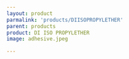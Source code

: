 ```yaml
---
layout: product
parmalink: 'products/DIISOPROPYLETHER'
parent: products
product: DI ISO PROPYLETHER 
image: adhesive.jpeg

---
```

